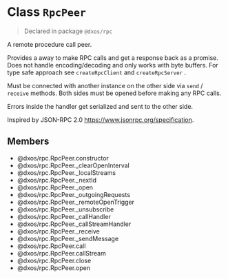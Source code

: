 # Class `RpcPeer`
> Declared in package `@dxos/rpc`

A remote procedure call peer.

Provides a away to make RPC calls and get a response back as a promise.
Does not handle encoding/decoding and only works with byte buffers.
For type safe approach see  `createRpcClient`  and  `createRpcServer` .

Must be connected with another instance on the other side via  `send` / `receive`  methods.
Both sides must be opened before making any RPC calls.

Errors inside the handler get serialized and sent to the other side.

Inspired by JSON-RPC 2.0 https://www.jsonrpc.org/specification.

## Members
- @dxos/rpc.RpcPeer.constructor
- @dxos/rpc.RpcPeer._clearOpenInterval
- @dxos/rpc.RpcPeer._localStreams
- @dxos/rpc.RpcPeer._nextId
- @dxos/rpc.RpcPeer._open
- @dxos/rpc.RpcPeer._outgoingRequests
- @dxos/rpc.RpcPeer._remoteOpenTrigger
- @dxos/rpc.RpcPeer._unsubscribe
- @dxos/rpc.RpcPeer._callHandler
- @dxos/rpc.RpcPeer._callStreamHandler
- @dxos/rpc.RpcPeer._receive
- @dxos/rpc.RpcPeer._sendMessage
- @dxos/rpc.RpcPeer.call
- @dxos/rpc.RpcPeer.callStream
- @dxos/rpc.RpcPeer.close
- @dxos/rpc.RpcPeer.open
